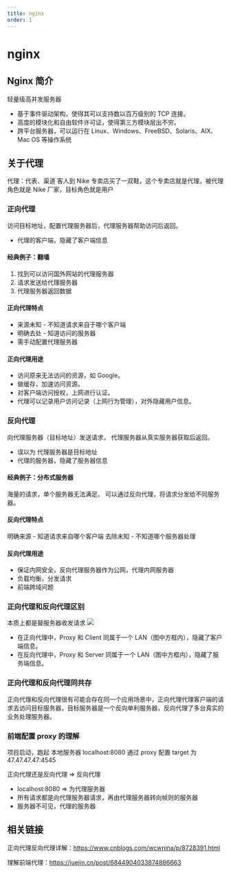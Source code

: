 ```yaml
---
title: nginx
order: 1
---
```


# nginx

## Nginx 简介

轻量级高并发服务器

- 基于事件驱动架构，使得其可以支持数以百万级别的 TCP 连接。
- 高度的模块化和自由软件许可证，使得第三方模块层出不穷。
- 跨平台服务器，可以运行在 Linux、Windows、FreeBSD、Solaris、AIX、Mac OS 等操作系统

## 关于代理

代理：代表、渠道
客人到 Nike 专卖店买了一双鞋，这个专卖店就是代理，被代理角色就是 Nike 厂家，目标角色就是用户

### 正向代理

访问目标地址，配置代理服务器后，代理服务器帮助访问后返回。

- 代理的客户端，隐藏了客户端信息

#### 经典例子：翻墙

1. 找到可以访问国外网站的代理服务器
2. 请求发送给代理服务器
3. 代理服务器返回数据

#### 正向代理特点

- 来源未知 - 不知道请求来自于哪个客户端
- 明确去处 - 知道访问的服务器
- 需手动配置代理服务器

#### 正向代理用途

- 访问原来无法访问的资源，如 Google。
- 做缓存，加速访问资源。
- 对客户端访问授权，上网进行认证。
- 代理可以记录用户访问记录（上网行为管理），对外隐藏用户信息。

### 反向代理

向代理服务器（目标地址）发送请求， 代理服务器从真实服务器获取后返回。

- 误以为 代理服务器是目标地址
- 代理的服务器，隐藏了服务器信息

#### 经典例子：分布式服务器

海量的请求，单个服务器无法满足。
可以通过反向代理，将请求分发给不同服务器。

#### 反向代理特点

明确来源 - 知道请求来自哪个客户端
去除未知 - 不知道哪个服务器处理

#### 反向代理用途

- 保证内网安全，反向代理服务器作为公网，代理内网服务器
- 负载均衡，分发请求
- 前端跨域问题

### 正向代理和反向代理区别

本质上都是替服务器收发请求
![](https://cdn.nlark.com/yuque/0/2022/png/2621802/1649863755580-a8d2c287-9c22-41f4-8275-771f2321c1ea.png#clientId=udd7d0b77-b392-4&crop=0.1026&crop=0&crop=0.9179&crop=1&from=paste&height=460&id=Gf70U&margin=%5Bobject%20Object%5D&originHeight=621&originWidth=590&originalType=url&ratio=1&rotation=0&showTitle=false&status=done&style=none&taskId=uced2b983-d005-4ef0-9c83-bb51e009fa0&title=&width=437)

- 在正向代理中，Proxy 和 Client 同属于一个 LAN（图中方框内），隐藏了客户端信息。
- 在反向代理中，Proxy 和 Server 同属于一个 LAN（图中方框内），隐藏了服务端信息。

### 正向代理和反向代理同共存

正向代理和反向代理很有可能会存在同一个应用场景中，正向代理代理客户端的请求去访问目标服务器，目标服务器是一个反向单利服务器，反向代理了多台真实的业务处理服务器。

### 前端配置 proxy 的理解

项目启动，跑起 本地服务器 localhost:8080
通过 proxy 配置 target 为 47.47.47.47:4545

正向代理还是反向代理 => 反向代理

- localhost:8080 => 为代理服务器
- 所有请求都是向代理服务器请求，再由代理服务器转向帧则的服务器
- 服务器不可见，代理的服务器

## 相关链接

正向代理反向代理详解：https://www.cnblogs.com/wcwnina/p/8728391.html

理解前端代理：https://juejin.cn/post/6844904033874886663
